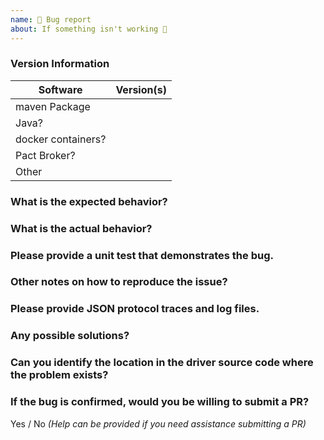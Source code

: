 ```yaml
---
name: 🐜 Bug report
about: If something isn't working 🔧
---
```


### Version Information
| Software                       | Version(s) |
| ------------------------| ---------- |
| maven Package             |                 |
| Java?                    |                 |
| docker containers?    |                 |
| Pact Broker?          |                 |
| Other    |                 |

### What is the expected behavior?

### What is the actual behavior?

### Please provide a unit test that demonstrates the bug.

### Other notes on how to reproduce the issue?

### Please provide JSON protocol traces and log files.

### Any possible solutions?

### Can you identify the location in the driver source code where the problem exists?

### If the bug is confirmed, would you be willing to submit a PR?

Yes / No _(Help can be provided if you need assistance submitting a PR)_